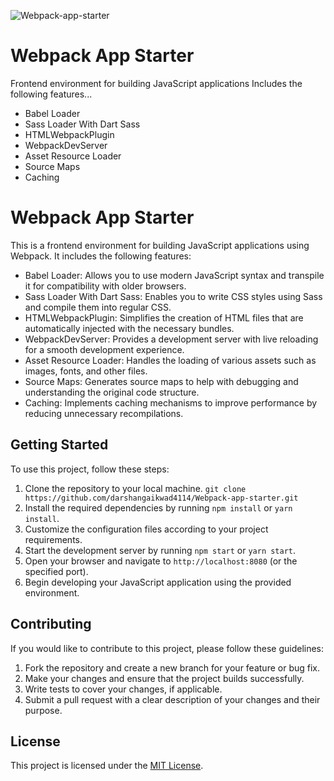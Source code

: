 ![Webpack-app-starter](https://socialify.git.ci/darshangaikwad4114/Webpack-app-starter/image?language=1&logo=https%3A%2F%2Fskillicons.dev%2Ficons%3Fi%3Dwebpack&name=1&pattern=Solid&theme=Light)

# Webpack App Starter

Frontend environment for building JavaScript applications
Includes the following features...

- Babel Loader 
- Sass Loader With Dart Sass
- HTMLWebpackPlugin
- WebpackDevServer
- Asset Resource Loader
- Source Maps
- Caching

# Webpack App Starter

This is a frontend environment for building JavaScript applications using Webpack. It includes the following features:

- Babel Loader: Allows you to use modern JavaScript syntax and transpile it for compatibility with older browsers.
- Sass Loader With Dart Sass: Enables you to write CSS styles using Sass and compile them into regular CSS.
- HTMLWebpackPlugin: Simplifies the creation of HTML files that are automatically injected with the necessary bundles.
- WebpackDevServer: Provides a development server with live reloading for a smooth development experience.
- Asset Resource Loader: Handles the loading of various assets such as images, fonts, and other files.
- Source Maps: Generates source maps to help with debugging and understanding the original code structure.
- Caching: Implements caching mechanisms to improve performance by reducing unnecessary recompilations.

## Getting Started

To use this project, follow these steps:

1. Clone the repository to your local machine.
`git clone https://github.com/darshangaikwad4114/Webpack-app-starter.git`
2. Install the required dependencies by running `npm install` or `yarn install`.
3. Customize the configuration files according to your project requirements.
4. Start the development server by running `npm start` or `yarn start`.
5. Open your browser and navigate to `http://localhost:8080` (or the specified port).
6. Begin developing your JavaScript application using the provided environment.

## Contributing

If you would like to contribute to this project, please follow these guidelines:

1. Fork the repository and create a new branch for your feature or bug fix.
2. Make your changes and ensure that the project builds successfully.
3. Write tests to cover your changes, if applicable.
4. Submit a pull request with a clear description of your changes and their purpose.

## License

This project is licensed under the [MIT License](LICENSE).
